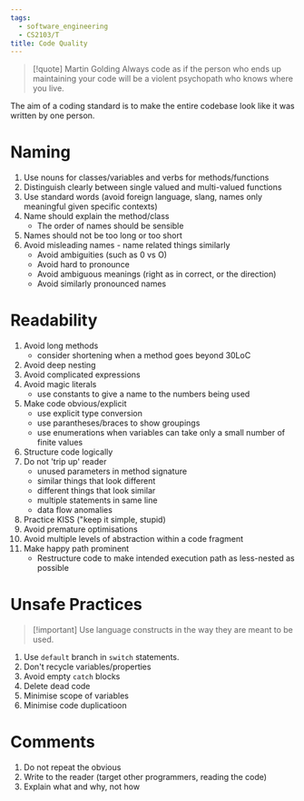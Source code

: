 ```yaml
---
tags:
  - software_engineering
  - CS2103/T
title: Code Quality
---
```

> [!quote] Martin Golding
> Always code as if the person who ends up maintaining your code will be a violent psychopath who knows where you live.

The aim of a coding standard is to make the entire codebase look like it was written by one person. 

# Naming

1. Use nouns for classes/variables and verbs for methods/functions
2. Distinguish clearly between single valued and multi-valued functions
3. Use standard words (avoid foreign language, slang, names only meaningful given specific contexts)
4. Name should explain the method/class
	- The order of names should be sensible
5. Names should not be too long or too short
6. Avoid misleading names - name related things similarly
	- Avoid ambiguities (such as 0 vs O)
	- Avoid hard to pronounce
	- Avoid ambiguous meanings (right as in correct, or the direction)
	- Avoid similarly pronounced names

# Readability

1. Avoid long methods
	- consider shortening when a method goes beyond 30LoC
2. Avoid deep nesting
3. Avoid complicated expressions
4. Avoid magic literals
	- use constants to give a name to the numbers being used
5. Make code obvious/explicit
	- use explicit type conversion
	- use parantheses/braces to show groupings
	- use enumerations when variables can take only a small number of finite values
6. Structure code logically
7. Do not 'trip up' reader
	- unused parameters in method signature
	- similar things that look different
	- different things that look similar
	- multiple statements in same line
	- data flow anomalies
8. Practice KISS ("keep it simple, stupid)
9. Avoid premature optimisations
10. Avoid multiple levels of abstraction within a code fragment
11. Make happy path prominent
	- Restructure code to make intended execution path as less-nested as possible
# Unsafe Practices

> [!important] Use language constructs in the way they are meant to be used.

1. Use `default` branch in `switch` statements.
2. Don't recycle variables/properties
3. Avoid empty `catch` blocks
4. Delete dead code
5. Minimise scope of variables
6. Minimise code duplicatioon

# Comments

1. Do not repeat the obvious
2. Write to the reader (target other programmers, reading the code)
3. Explain what and why, not how


